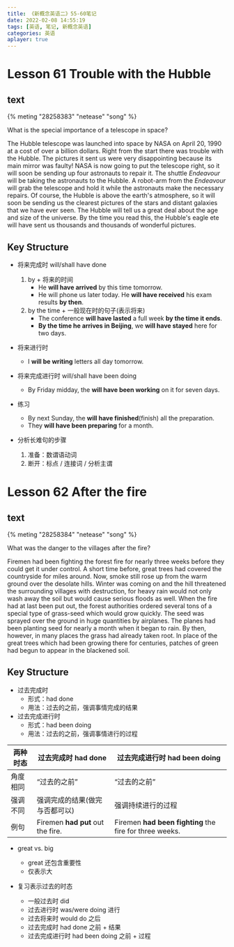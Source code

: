 ```yaml
---
title: 《新概念英语二》55-60笔记
date: 2022-02-08 14:55:19
tags: [英语, 笔记, 新概念英语]
categories: 英语
aplayer: true
---
```


# Lesson 61 Trouble with the Hubble

## text
{% meting "28258383" "netease" "song" %}

What is the special importance of a telescope in space?

The Hubble telescope was launched into space by NASA on April 20, 1990 at a cost of over a billion dollars. Right from the start there was trouble with the Hubble. The pictures it sent us were very disappointing because its main mirror was faulty! NASA is now going to put the telescope right, so it will soon be sending up four astronauts to repair it. The shuttle _Endeavour_ will be taking the astronauts to the Hubble. A robot-arm from the _Endeavour_ will grab the telescope and hold it while the astronauts make the necessary repairs. Of course, the Hubble is above the earth's atmosphere, so it will soon be sending us the clearest pictures of the stars and distant galaxies that we have ever seen. The Hubble will tell us a great deal about the age and size of the universe. By the time you read this, the Hubble's eagle ete will have sent us thousands and thousands of wonderful pictures.

## Key Structure

- 将来完成时 will/shall have done
    1. by + 将来的时间
        - He __will have arrived__ by this time tomorrow.
        - He will phone us later today. He __will have received__ his exam results __by then__.
    2. by the time + 一般现在时的句子(表示将来)
        - The conference __will have lasted__ a full week __by the time it ends__.
        - __By the time he arrives in Beijing__, we __will have stayed__ here for two days.
- 将来进行时
    - I __will be writing__ letters all day tomorrow.
- 将来完成进行时 will/shall have been doing
    - By Friday midday, the __will have been working__ on it for seven days.
- 练习
    - By next Sunday, the __will have finished__(finish) all the preparation.
    - They __will have been preparing__ for a month.

- 分析长难句的步骤
    1. 准备：数谓语动词
    2. 断开：标点 / 连接词 / 分析主谓

# Lesson 62 After the fire

## text
{% meting "28258384" "netease" "song" %}

What was the danger to the villages after the fire?

Firemen had been fighting the forest fire for nearly three weeks before they could get it under control. A short time before, great trees had covered the countryside for miles around. Now, smoke still rose up from the warm ground over the desolate hills. Winter was coming on and the hill threatened the surrounding villages with destruction, for heavy rain would not only wash away the soil but would cause serious floods as well. When the fire had at last been put out, the forest authorities ordered several tons of a special type of grass-seed which would grow quickly. The seed was sprayed over the ground in huge quantities by airplanes. The planes had been planting seed for nearly a month when it began to rain. By then, however, in many places the grass had already taken root. In place of the great trees which had been growing there for centuries, patches of green had begun to appear in the blackened soil.

## Key Structure

- 过去完成时
    - 形式：had done
    - 用法：过去的之前，强调事情完成的结果
- 过去完成进行时
    - 形式：had been doing
    - 用法：过去的之前，强调事情进行的过程

|两种时态|过去完成时 had done | 过去完成进行时 had been doing |
|-------|-------------------|------------------------------|
|角度相同|“过去的之前”|“过去的之前”|
|强调不同|强调完成的结果(做完与否都可以)|强调持续进行的过程|
|例句|Firemen __had put__ out the fire.|Firemen __had been fighting__ the fire for three weeks.|

- great vs. big
    - great 还包含重要性
    - 仅表示大

- 复习表示过去的时态
    - 一般过去时 did
    - 过去进行时 was/were doing 进行
    - 过去将来时 would do 之后
    - 过去完成时 had done 之前 + 结果
    - 过去完成进行时 had been doing 之前 + 过程